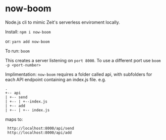 # now-boom

Node.js cli to mimic Zeit's serverless enviroment locally.

Install:
```npm i now-boom```

or:
```yarn add now-boom```

To run:
```boom```

This creates a server listening on ```port 8000```.
To use a different port use ```boom -p <port-number>```

Implimentation:
```now-boom``` requires a folder called api, with subfolders for each API endpoint containing an index.js file.
e.g.

```
.
+-- api
| +-- send
| +-- | +--index.js
| +-- add
| +-- | +-- index.js
 ```
 
 maps to:
 ```
  http://localhost:8000/api/send
  http://localhost:8000/api/add
 ```
 
 
